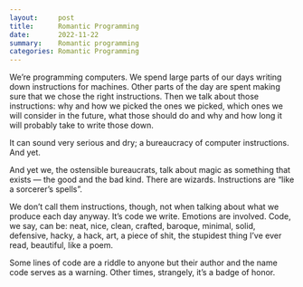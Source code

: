 ```yaml
---
layout:     post
title:      Romantic Programming
date:       2022-11-22
summary:    Romantic programming
categories: Romantic Programming 
---
```



We’re programming computers. We spend large parts of our days writing down instructions for machines. Other parts of the day are spent making sure that we chose the right instructions. Then we talk about those instructions: why and how we picked the ones we picked, which ones we will consider in the future, what those should do and why and how long it will probably take to write those down.

It can sound very serious and dry; a bureaucracy of computer instructions. And yet.

And yet we, the ostensible bureaucrats, talk about magic as something that exists — the good and the bad kind. There are wizards. Instructions are “like a sorcerer’s spells”.

We don’t call them instructions, though, not when talking about what we produce each day anyway. It’s code we write. Emotions are involved. Code, we say, can be: neat, nice, clean, crafted, baroque, minimal, solid, defensive, hacky, a hack, art, a piece of shit, the stupidest thing I’ve ever read, beautiful, like a poem.

Some lines of code are a riddle to anyone but their author and the name code serves as a warning. Other times, strangely, it’s a badge of honor.

